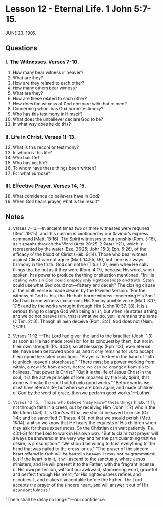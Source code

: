 # Lesson 12 - Eternal Life. 1 John 5:7-15.

JUNE 23, 1906.

## Questions

### I. The Witnesses. Verses 7-10.

1. How many bear witness in heaven?
2. What are they?
3. How are they related to each other?
4. How many others bear witness?
5. What are they?
6. How are these related to each other?
7. How does the witness of God compare with that of men?
8. Concerning whom has God borne testimony?
9. Who has this testimony in Himself?
10. What does the unbeliever declare God to be?
11. In what way does he do this?

### II. Life in Christ. Verses 11-13.

12. What is this record or testimony?
13. In whom is this life?
14. Who has life?
15. Who has not life?
16. To whom have these things been written?
17. For what purpose?

### III. Effective Prayer. Verses 14, 15.

18. What confidence do believers have in God?
19. When God hears prayer, what is the result?

## Notes

1. Verses 7-10.—In ancient times two or three witnesses were required (Deut. 19:15), and this custom is continued by our Saviour's express command (Matt. 18:16). The Spirit witnesses to our sonship (Rom. 8:16), as it speaks through the Word (Acts 28:25; 2 Peter 1:21), which is represented by the water (Eze. 36:25; John 15:3; Eph. 5:26), of the efficacy of the blood of Christ (Heb. 9:14). Those who bear witness against Christ can not agree (Mark 14:55, 56), but there is always harmony in the truth. God can not lie (Titus 1:2), even when He calls things that be not as if they were (Rom. 4:17), because His word, when spoken, has power to produce the thing or situation mentioned. "In His dealing with sin God could employ only righteousness and truth. Satan could use what God could not—flattery and deceit." The closing clause of the ninth verse is made clearer by the Revised Version: "For the witness of God is this, that He hath borne witness concerning His Son." God has borne witness concerning His Son by audible voice (Matt. 3:17; 17:5) and by the works wrought through Him (John 10:37, 38). It is a serious thing to charge God with being a liar; but when He states a thing and we do not believe Him, that is what we do, yet He remains the same (2 Tim. 2:13). Though all men deceive (Rom. 3:4), God does not (Num. 23:19).

2. Verses 11-12.—The Lord had given the land to the Israelites (Josh. 1:3) as soon as He had made provision for its conquest by them, but not in their own strength (Ps. 44:3); so all blessings (Eph. 1:3), even eternal life, have been bestowed upon us, and it only remains for us to accept them upon the stated conditions. "Prayer is the key in the hand of faith to unlock heaven's storehouse." "There must be a power working from within, a new life from above, before we can be changed from sin to holiness. That power is Christ." "But it is the life of Jesus Christ in the soul, it is the active principle of love imparted by the Holy Spirit, that alone will make the soul fruitful unto good works." "Before works we must have eternal life; but when we are born again, and made children of God by the word of grace, then we perform good works."—Luther.

3. Verses 13-15.—Those who believe "may know" these things (Heb. 11:1), not through faith in a creed, but by receiving Him (John 1:12) who is the life (John 14:6). It is God's will that we should be saved from sin (Gal. 1:4); and be sanctified (1 Thess. 4:3), not that we should perish (Matt. 18:14); and so we know that He hears the requests of His children when they ask for these experiences. So the Christian can wait patiently (Ps. 40:1-3) for the Lord to work in His own way. "But to claim that prayer will always be answered in the very way and for the particular thing that we desire, is presumption." "We should be willing to trust everything to the hand that was nailed to the cross for us." "The prayer of the sincere heart offered in faith will be heard in heaven. It may not be grammatical, but if the heart is in it, it will ascend to the sanctuary, where Jesus ministers, and He will present it to the Father, with the fragrant incense of His own perfection, without our awkward, stammering word, graceful and perfect through His merit, for His righteousness refines and ennobles it, and makes it acceptable before the Father. The Lord accepts the prayer of the sincere heart, and will answer it out of His abundant fulness."

"There shall be delay no longer"—our confidence.